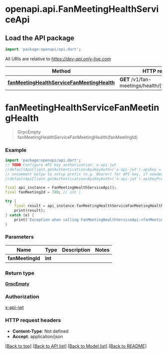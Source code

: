 # openapi.api.FanMeetingHealthServiceApi

## Load the API package
```dart
import 'package:openapi/api.dart';
```

All URIs are relative to *https://dev-api.only-live.com*

Method | HTTP request | Description
------------- | ------------- | -------------
[**fanMeetingHealthServiceFanMeetingHealth**](FanMeetingHealthServiceApi.md#fanmeetinghealthservicefanmeetinghealth) | **GET** /v1/fan-meetings/health/{fan_meeting_id} | 


# **fanMeetingHealthServiceFanMeetingHealth**
> GrpcEmpty fanMeetingHealthServiceFanMeetingHealth(fanMeetingId)



### Example 
```dart
import 'package:openapi/api.dart';
// TODO Configure API key authorization: x-api-jwt
//defaultApiClient.getAuthentication<ApiKeyAuth>('x-api-jwt').apiKey = 'YOUR_API_KEY';
// uncomment below to setup prefix (e.g. Bearer) for API key, if needed
//defaultApiClient.getAuthentication<ApiKeyAuth>('x-api-jwt').apiKeyPrefix = 'Bearer';

final api_instance = FanMeetingHealthServiceApi();
final fanMeetingId = 789; // int | 

try { 
    final result = api_instance.fanMeetingHealthServiceFanMeetingHealth(fanMeetingId);
    print(result);
} catch (e) {
    print('Exception when calling FanMeetingHealthServiceApi->fanMeetingHealthServiceFanMeetingHealth: $e\n');
}
```

### Parameters

Name | Type | Description  | Notes
------------- | ------------- | ------------- | -------------
 **fanMeetingId** | **int**|  | 

### Return type

[**GrpcEmpty**](GrpcEmpty.md)

### Authorization

[x-api-jwt](../README.md#x-api-jwt)

### HTTP request headers

 - **Content-Type**: Not defined
 - **Accept**: application/json

[[Back to top]](#) [[Back to API list]](../README.md#documentation-for-api-endpoints) [[Back to Model list]](../README.md#documentation-for-models) [[Back to README]](../README.md)

